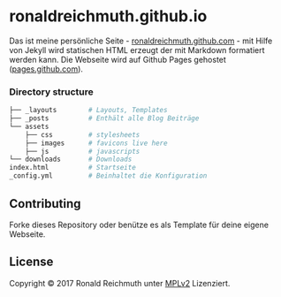 # ronaldreichmuth.github.io


Das ist meine persönliche Seite - [ronaldreichmuth.github.com](https://ronaldreichmuth.github.io) - mit Hilfe von Jekyll wird statischen HTML erzeugt der mit Markdown formatiert werden kann. Die Webseite wird auf Github Pages gehostet ([pages.github.com](https://pages.github.com)).


### Directory structure

~~~bash
├── _layouts        # Layouts, Templates
├── _posts          # Enthält alle Blog Beiträge
└── assets
    ├── css         # stylesheets
    ├── images      # favicons live here
    ├── js          # javascripts
└── downloads       # Downloads
index.html          # Startseite  
_config.yml         # Beinhaltet die Konfiguration
~~~


## Contributing

Forke dieses Repository oder benütze es als Template für deine eigene Webseite.

## License

Copyright © 2017 Ronald Reichmuth unter [MPLv2](https://github.com/ronaldreichmuth/ronaldreichmuth.github.io/blob/master/LICENSE.md)  Lizenziert.
